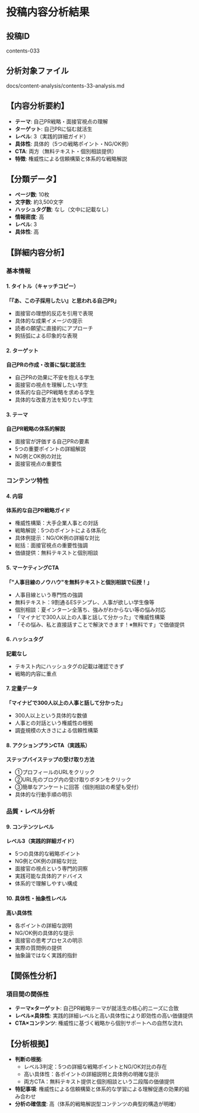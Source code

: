 # 投稿内容分析結果

## 投稿ID
contents-033

## 分析対象ファイル
docs/content-analysis/contents-33-analysis.md

## 【内容分析要約】
- **テーマ**: 自己PR戦略・面接官視点の理解
- **ターゲット**: 自己PRに悩む就活生
- **レベル**: 3（実践的詳細ガイド）
- **具体性**: 具体的（5つの戦略ポイント・NG/OK例）
- **CTA**: 両方（無料テキスト・個別相談提供）
- **特徴**: 権威性による信頼構築と体系的な戦略解説

## 【分類データ】
- **ページ数**: 10枚
- **文字数**: 約3,500文字
- **ハッシュタグ数**: なし（文中に記載なし）
- **情報密度**: 高
- **レベル**: 3
- **具体性**: 高

## 【詳細内容分析】

### 基本情報
#### 1. タイトル（キャッチコピー）
**「『あ、この子採用したい』と思われる自己PR」**
- 面接官の理想的反応を引用で表現
- 具体的な成果イメージの提示
- 読者の願望に直接的にアプローチ
- 鉤括弧による印象的な表現

#### 2. ターゲット
**自己PRの作成・改善に悩む就活生**
- 自己PRの効果に不安を抱える学生
- 面接官の視点を理解したい学生
- 体系的な自己PR戦略を求める学生
- 具体的な改善方法を知りたい学生

#### 3. テーマ
**自己PR戦略の体系的解説**
- 面接官が評価する自己PRの要素
- 5つの重要ポイントの詳細解説
- NG例とOK例の対比
- 面接官視点の重要性

### コンテンツ特性
#### 4. 内容
**体系的な自己PR戦略ガイド**
- 権威性構築：大手企業人事との対話
- 戦略解説：5つのポイントによる体系化
- 具体例提示：NG/OK例の詳細な対比
- 総括：面接官視点の重要性強調
- 価値提供：無料テキストと個別相談

#### 5. マーケティングCTA
**「"人事目線のノウハウ"を無料テキストと個別相談で伝授！」**
- 人事目線という専門性の強調
- 無料テキスト：9割通るESテンプレ、人事が欲しい学生像等
- 個別相談：夏インターン全落ち、強みがわからない等の悩み対応
- 「マイナビで300人以上の人事と話して分かった」で権威性構築
- 「その悩み、私と直接話すことで解決できます！※無料です」で価値提供

#### 6. ハッシュタグ
**記載なし**
- テキスト内にハッシュタグの記載は確認できず
- 戦略的内容に重点

#### 7. 定量データ
**「マイナビで300人以上の人事と話して分かった」**
- 300人以上という具体的な数値
- 人事との対話という権威性の根拠
- 調査規模の大きさによる信頼性構築

#### 8. アクションプランCTA（実践系）
**ステップバイステップの受け取り方法**
- ①プロフィールのURLをクリック
- ②URL先のブログ内の受け取りボタンをクリック
- ③簡単なアンケートに回答（個別相談の希望も受付）
- 具体的な行動手順の明示

### 品質・レベル分析
#### 9. コンテンツレベル
**レベル3（実践的詳細ガイド）**
- 5つの具体的な戦略ポイント
- NG例とOK例の詳細な対比
- 面接官の視点という専門的洞察
- 実践可能な具体的アドバイス
- 体系的で理解しやすい構成

#### 10. 具体性・抽象性レベル
**高い具体性**
- 各ポイントの詳細な説明
- NG/OK例の具体的な提示
- 面接官の思考プロセスの明示
- 実際の質問例の提供
- 抽象論ではなく実践的指針

## 【関係性分析】
### 項目間の関係性
- **テーマ×ターゲット**: 自己PR戦略テーマが就活生の核心的ニーズに合致
- **レベル×具体性**: 実践的詳細レベルと高い具体性により即効性の高い価値提供
- **CTA×コンテンツ**: 権威性に基づく戦略から個別サポートへの自然な流れ

## 【分析根拠】
- **判断の根拠**: 
  - レベル3判定：5つの詳細な戦略ポイントとNG/OK対比の存在
  - 高い具体性：各ポイントの詳細説明と具体例の明確な提示
  - 両方CTA：無料テキスト提供と個別相談という二段階の価値提供
- **特記事項**: 権威性による信頼構築と体系的な学習による理解促進の効果的組み合わせ
- **分析の確信度**: 高（体系的戦略解説型コンテンツの典型的構造が明確）